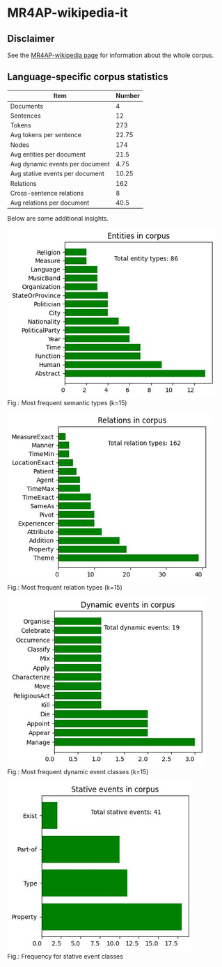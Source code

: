 # MR4AP-wikipedia-it

## Disclaimer

See the [MR4AP-wikipedia page](../../README.md) for information about the whole corpus.

## Language-specific corpus statistics

| Item                            | Number |
|---------------------------------|--------|
| Documents                       | 4      |
| Sentences                       | 12     |
| Tokens                          | 273    |
| Avg tokens per sentence         | 22.75  |
| Nodes                           | 174    |
| Avg entities per document       | 21.5   |
| Avg dynamic events per document | 4.75   |
| Avg stative events per document | 10.25  |
| Relations                       | 162    |
| Cross-sentence relations        | 8      |
| Avg relations per document      | 40.5   |

Below are some additional insights.

![Semantic types in corpus](../../img/semantic_types_it.jpg)  
Fig.: Most frequent semantic types (k=15)

![Relations in corpus](../../img/relations_it.jpg)  
Fig.: Most frequent relation types (k=15)

![Dynamic events in corpus](../../img/dynamic_events_it.jpg)  
Fig.: Most frequent dynamic event classes (k=15)

![Stative events in corpus](../../img/stative_events_it.jpg)  
Fig.: Frequency for stative event classes